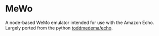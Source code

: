 # MeWo

A node-based WeMo emulator intended for use with the Amazon Echo. Largely ported from the python [toddmedema/echo](https://github.com/toddmedema/echo).